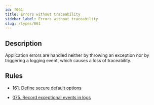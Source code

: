```yaml
---
id: f061
title: Errors without traceability
sidebar_label: Errors without traceability
slug: /types/061
---
```


## Description

Application errors are handled neither by throwing an exception
nor by triggering a logging event, which causes a loss of traceability.

## Rules

- [161. Define secure default options](/criteria/source/161)

- [075. Record exceptional events in logs](/criteria/logs/075)
